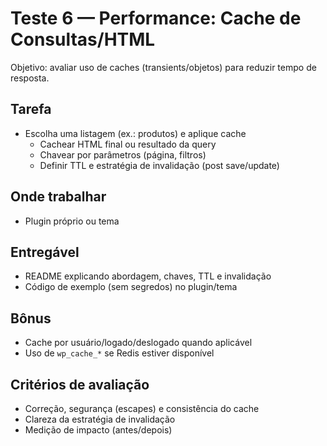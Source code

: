 # Teste 6 — Performance: Cache de Consultas/HTML

Objetivo: avaliar uso de caches (transients/objetos) para reduzir tempo de resposta.

## Tarefa

- Escolha uma listagem (ex.: produtos) e aplique cache
  - Cachear HTML final ou resultado da query
  - Chavear por parâmetros (página, filtros)
  - Definir TTL e estratégia de invalidação (post save/update)

## Onde trabalhar

- Plugin próprio ou tema

## Entregável

- README explicando abordagem, chaves, TTL e invalidação
- Código de exemplo (sem segredos) no plugin/tema

## Bônus

- Cache por usuário/logado/deslogado quando aplicável
- Uso de `wp_cache_*` se Redis estiver disponível

## Critérios de avaliação

- Correção, segurança (escapes) e consistência do cache
- Clareza da estratégia de invalidação
- Medição de impacto (antes/depois)
